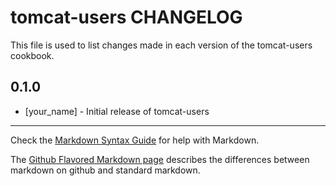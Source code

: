 tomcat-users CHANGELOG
===============================

This file is used to list changes made in each version of the tomcat-users cookbook.

0.1.0
-----
- [your_name] - Initial release of tomcat-users

- - -
Check the [Markdown Syntax Guide](http://daringfireball.net/projects/markdown/syntax) for help with Markdown.

The [Github Flavored Markdown page](http://github.github.com/github-flavored-markdown/) describes the differences between markdown on github and standard markdown.
